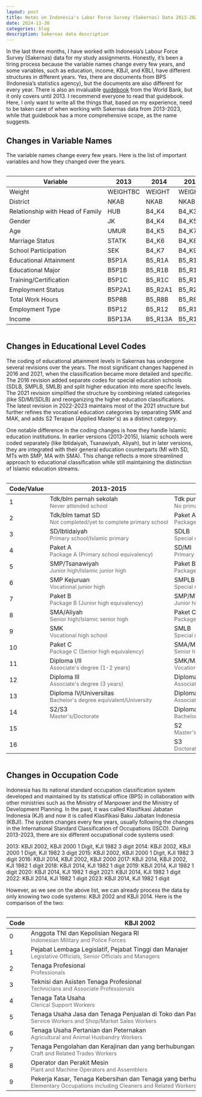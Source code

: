 ```yaml
---
layout: post
title: Notes on Indonesia's Labor Force Survey (Sakernas) Data 2013-2023
date: 2024-11-30
categories: blog
description: Sakernas data description
---
```



In the last three months, I have worked with Indonesia’s Labour Force Survey (Sakernas) data for my study assignments. Honestly, it’s been a tiring process because the variable names change every few years, and some variables, such as education, income, KBJI, and KBLI, have different structures in different years. Yes, there are documents from BPS (Indonesia’s statistics agency), but the documents are also different for every year. There is also an invaluable  <a href="https://datamenko.ekon.go.id/files/handbooks/A%20guide%20to%20working%20with%20Indonesian%20survey%20data%20-%20Sakernas.pdf">guidebook</a> from the World Bank, but it only covers until 2013. I recommend everyone to read that guidebook. Here, I only want to write all the things that, based on my experience, need to be taken care of when working with Sakernas data from 2013-2023, while that guidebook has a more comprehensive scope, as the name suggests.

## Changes in Variable Names
The variable names change every few years. Here is the list of important variables and how they changed over the years.

<style>
.table-wrapper {
  max-width: 100%;
  overflow-x: auto;
  -webkit-overflow-scrolling: touch;
}

.table-wrapper table {
  width: 100%;
  margin-bottom: 1rem;
  white-space: nowrap;
}
</style>

<div class="table-wrapper">
<table>
  <thead>
    <tr>
      <th>Variable</th>
      <th>2013</th>
      <th>2014</th>
      <th>2015</th>
      <th>2016</th>
      <th>2017</th>
      <th>2018</th>
      <th>2019</th>
      <th>2021</th>
      <th>2022</th>
      <th>2023</th>
    </tr>
  </thead>
  <tbody>
    <tr>
      <td>Weight</td>
      <td>WEIGHTBC</td>
      <td>WEIGHT</td>
      <td>WEIGHT</td>
      <td>WEIGHT</td>
      <td>WEIGHT</td>
      <td>WEIGHT</td>
      <td>FINAL_WEIG</td>
      <td>FINAL_WEIG</td>
      <td>WEIGHT</td>
      <td>WEIGHTR</td>
    </tr>
    <tr>
      <td>District</td>
      <td>NKAB</td>
      <td>NKAB</td>
      <td>NKAB</td>
      <td>NAMA_KAB</td>
      <td>NAMA_KAB</td>
      <td>NAMA_KAB</td>
      <td>NAMA_KAB</td>
      <td>KODE_KAB</td>
      <td>KODE_KAB</td>
      <td>KODE_KAB</td>
    </tr>
    <tr>
      <td>Relationship with Head of Family</td>
      <td>HUB</td>
      <td>B4_K4</td>
      <td>B4_K3</td>
      <td>B4_K3</td>
      <td>B4_K3</td>
      <td>B4_K3</td>
      <td>B4_K3</td>
      <td>K3</td>
      <td>K3</td>
      <td>K3</td>
    </tr>
    <tr>
      <td>Gender</td>
      <td>JK</td>
      <td>B4_K4</td>
      <td>B4_K5</td>
      <td>B4_K5</td>
      <td>B4_K5</td>
      <td>B4_K5</td>
      <td>B4_K6</td>
      <td>K4</td>
      <td>K4</td>
      <td>K4</td>
    </tr>
    <tr>
      <td>Age</td>
      <td>UMUR</td>
      <td>B4_K5</td>
      <td>B4_K7</td>
      <td>B4_K7</td>
      <td>B4_K7</td>
      <td>B4_K7</td>
      <td>B4_K8</td>
      <td>K6</td>
      <td>K6</td>
      <td>K9</td>
    </tr>
    <tr>
      <td>Marriage Status</td>
      <td>STATK</td>
      <td>B4_K6</td>
      <td>B4_K8</td>
      <td>B4_K8</td>
      <td>B4_K8</td>
      <td>B4_K9</td>
      <td>B4_K10</td>
      <td>R4</td>
      <td>R4</td>
      <td>R4</td>
    </tr>
    <tr>
      <td>School Participation</td>
      <td>SEK</td>
      <td>B4_K7</td>
      <td>B4_K9</td>
      <td>B4_K9</td>
      <td>B4_K9</td>
      <td>B4_K10</td>
      <td>B4_K9</td>
      <td>R5</td>
      <td>R5</td>
      <td>R5</td>
    </tr>
    <tr>
      <td>Educational Attainment</td>
      <td>B5P1A</td>
      <td>B5_R1A</td>
      <td>B5_R1A</td>
      <td>B5_R1A</td>
      <td>B5_R1A</td>
      <td>B5_R1A</td>
      <td>B5_R1A</td>
      <td>R6A</td>
      <td>R6A</td>
      <td>R6A</td>
    </tr>
    <tr>
      <td>Educational Major</td>
      <td>B5P1B</td>
      <td>B5_R1B</td>
      <td>B5_R1B</td>
      <td>B5_R1B</td>
      <td>B5_R1B</td>
      <td>B5_R1B</td>
      <td>B5_R1B</td>
      <td>R6B_KD</td>
      <td>R6B_KD</td>
      <td>R6B_KD</td>
    </tr>
    <tr>
      <td>Training/Certification</td>
      <td>B5P1C</td>
      <td>B5_R1C</td>
      <td>B5_R1C</td>
      <td>B5_R1C</td>
      <td>B5_R1D</td>
      <td>B5_R1D</td>
      <td>B5_R1D</td>
      <td>R6E</td>
      <td>R6E</td>
      <td>R6E</td>
    </tr>
    <tr>
      <td>Employment Status</td>
      <td>B5P2A1</td>
      <td>B5_R2A1</td>
      <td>B5_R2A1</td>
      <td>B5_R5A1</td>
      <td>B5_R5A1</td>
      <td>B5_R5A1</td>
      <td>B5_R5A1</td>
      <td>R9A</td>
      <td>R9A</td>
      <td>R13A</td>
    </tr>
    <tr>
      <td>Total Work Hours</td>
      <td>B5P8B</td>
      <td>B5_R8B</td>
      <td>B5_R8B</td>
      <td>B5_R23A</td>
      <td>B5_R23A</td>
      <td>B5_R23A</td>
      <td>B5_R23A</td>
      <td>R16A2</td>
      <td>R17B</td>
      <td>R18B</td>
    </tr>
    <tr>
      <td>Employment Type</td>
      <td>B5P12</td>
      <td>B5_R12</td>
      <td>B5_R12</td>
      <td>B5_R24A</td>
      <td>B5_R24A</td>
      <td>B5_R24A</td>
      <td>B5_R24A</td>
      <td>R12A</td>
      <td>R13A</td>
      <td>R13A</td>
    </tr>
    <tr>
      <td>Income</td>
      <td>B5P13A</td>
      <td>B5_R13A</td>
      <td>B5_R13A</td>
      <td>B5_R28C1</td>
      <td>B5_R28C1</td>
      <td>B5_R28C1</td>
      <td>B5_R28C1</td>
      <td>R14A_UANG</td>
      <td>R15A_UANG</td>
      <td>R15_UANG</td>
    </tr>
  </tbody>
</table>
</div>



## Changes in Educational Level Codes

The coding of educational attainment levels in Sakernas has undergone several revisions over the years. The most significant changes happened in 2016 and 2021, when the classification became more detailed and specific. The 2016 revision added separate codes for special education schools (SDLB, SMPLB, SMLB) and split higher education into more specific levels. The 2021 revision simplified the structure by combining related categories (like SD/MI/SDLB) and reorganizing the higher education classifications. The latest revision in 2022-2023 maintains most of the 2021 structure but further refines the vocational education categories by separating SMK and MAK, and adds S2 Terapan (Applied Master's) as a distinct category.

One notable difference in the coding changes is how they handle Islamic education institutions. In earlier versions (2013-2015), Islamic schools were coded separately (like Ibtidaiyah, Tsanawiyah, Aliyah), but in later versions, they are integrated with their general education counterparts (MI with SD, MTs with SMP, MA with SMA). This change reflects a more streamlined approach to educational classification while still maintaining the distinction of Islamic education streams.

<style>
.table-wrapper {
  max-width: 100%;
  overflow-x: auto;
  -webkit-overflow-scrolling: touch;
}

.table-wrapper table {
  width: 100%;
  margin-bottom: 1rem;
  white-space: nowrap;
}

.translation {
  font-size: 0.9em;
  color: #666;
  display: block;
}
</style>

<div class="table-wrapper">
<table>
  <thead>
    <tr>
      <th>Code/Value</th>
      <th>2013-2015</th>
      <th>2016-2020</th>
      <th>2021</th>
      <th>2022-2023</th>
    </tr>
  </thead>
  <tbody>
    <tr>
      <td>1</td>
      <td>Tdk/blm pernah sekolah<span class="translation">Never attended school</span></td>
      <td>Tdk punya ijazah SD<span class="translation">No primary school diploma</span></td>
      <td>Tidak/belum tamat SD<span class="translation">Not completed/yet to complete primary school</span></td>
      <td>Tidak/belum tamat SD<span class="translation">Not completed/yet to complete primary school</span></td>
    </tr>
    <tr>
      <td>2</td>
      <td>Tdk/blm tamat SD<span class="translation">Not completed/yet to complete primary school</span></td>
      <td>Paket A<span class="translation">Package A (Primary school equivalency)</span></td>
      <td>SD/MI/SDLB/Paket A<span class="translation">Primary school/Islamic primary/Special needs primary/Package A</span></td>
      <td>SD/MI/SDLB/Paket A<span class="translation">Primary school/Islamic primary/Special needs primary/Package A</span></td>
    </tr>
    <tr>
      <td>3</td>
      <td>SD/Ibtidaiyah<span class="translation">Primary school/Islamic primary</span></td>
      <td>SDLB<span class="translation">Special needs primary school</span></td>
      <td>SMP/MTs/SMPLB/Paket B<span class="translation">Junior high/Islamic junior high/Special needs junior high/Package B</span></td>
      <td>SMP/MTs/SMPLB/Paket B<span class="translation">Junior high/Islamic junior high/Special needs junior high/Package B</span></td>
    </tr>
    <tr>
      <td>4</td>
      <td>Paket A<span class="translation">Package A (Primary school equivalency)</span></td>
      <td>SD/MI<span class="translation">Primary school/Islamic primary</span></td>
      <td>SMA/MA/SMLB/Paket C<span class="translation">Senior high/Islamic senior high/Special needs senior high/Package C</span></td>
      <td>SMA/MA/SMLB/Paket C<span class="translation">Senior high/Islamic senior high/Special needs senior high/Package C</span></td>
    </tr>
    <tr>
      <td>5</td>
      <td>SMP/Tsanawiyah<span class="translation">Junior high/Islamic junior high</span></td>
      <td>Paket B<span class="translation">Package B (Junior high equivalency)</span></td>
      <td>SMK/MAK<span class="translation">Vocational high school/Islamic vocational high</span></td>
      <td>SMK<span class="translation">Vocational high school</span></td>
    </tr>
    <tr>
      <td>6</td>
      <td>SMP Kejuruan<span class="translation">Vocational junior high</span></td>
      <td>SMPLB<span class="translation">Special needs junior high</span></td>
      <td>Diploma I/II/III<span class="translation">Associate's degree (1-3 years)</span></td>
      <td>MAK<span class="translation">Islamic vocational high</span></td>
    </tr>
    <tr>
      <td>7</td>
      <td>Paket B<span class="translation">Package B (Junior high equivalency)</span></td>
      <td>SMP/MTs<span class="translation">Junior high/Islamic junior high</span></td>
      <td>Diploma IV<span class="translation">Bachelor's degree equivalent (4 years)</span></td>
      <td>Diploma I/II/III<span class="translation">Associate's degree (1-3 years)</span></td>
    </tr>
    <tr>
      <td>8</td>
      <td>SMA/Aliyah<span class="translation">Senior high/Islamic senior high</span></td>
      <td>Paket C<span class="translation">Package C (Senior high equivalency)</span></td>
      <td>S1/S2/S3<span class="translation">Bachelor's/Master's/Doctorate</span></td>
      <td>Diploma IV<span class="translation">Bachelor's degree equivalent (4 years)</span></td>
    </tr>
    <tr>
      <td>9</td>
      <td>SMK<span class="translation">Vocational high school</span></td>
      <td>SMLB<span class="translation">Special needs senior high</span></td>
      <td></td>
      <td>S1<span class="translation">Bachelor's degree</span></td>
    </tr>
    <tr>
      <td>10</td>
      <td>Paket C<span class="translation">Package C (Senior high equivalency)</span></td>
      <td>SMA/MA<span class="translation">Senior high/Islamic senior high</span></td>
      <td></td>
      <td>S2<span class="translation">Master's degree</span></td>
    </tr>
    <tr>
      <td>11</td>
      <td>Diploma I/II<span class="translation">Associate's degree (1-2 years)</span></td>
      <td>SMK/MAK<span class="translation">Vocational high/Islamic vocational high</span></td>
      <td></td>
      <td>S2 Terapan<span class="translation">Applied Master's degree</span></td>
    </tr>
    <tr>
      <td>12</td>
      <td>Diploma III<span class="translation">Associate's degree (3 years)</span></td>
      <td>Diploma I/II<span class="translation">Associate's degree (1-2 years)</span></td>
      <td></td>
      <td>S3<span class="translation">Doctorate</span></td>
    </tr>
    <tr>
      <td>13</td>
      <td>Diploma IV/Universitas<span class="translation">Bachelor's degree equivalent/University</span></td>
      <td>Diploma III<span class="translation">Associate's degree (3 years)</span></td>
      <td></td>
      <td></td>
    </tr>
    <tr>
      <td>14</td>
      <td>S2/S3<span class="translation">Master's/Doctorate</span></td>
      <td>Diploma IV/S1<span class="translation">Bachelor's degree equivalent/Bachelor's degree</span></td>
      <td></td>
      <td></td>
    </tr>
    <tr>
      <td>15</td>
      <td></td>
      <td>S2<span class="translation">Master's degree</span></td>
      <td></td>
      <td></td>
    </tr>
    <tr>
      <td>16</td>
      <td></td>
      <td>S3<span class="translation">Doctorate</span></td>
      <td></td>
      <td></td>
    </tr>
  </tbody>
</table>
</div>


## Changes in Occupation Code

Indonesia has its national standard occupation classification system developed and maintained by its statistical office (BPS) in collaboration with other ministries such as the Ministry of Manpower and the Ministry of Development Planning. In the past, it was called Klasifikasi Jabatan Indonesia (KJI) and now it is called Klasifikasi Baku Jabatan Indonesia (KBJI). The system changes every few years, usually following the changes in the International Standard Classification of Occupations (ISCO). During 2013-2023, there are six different occupational code systems used:

2013: KBJI 2002, KBJI 2000 1 Digit, KJI 1982 3 digit
2014: KBJI 2002, KBJI 2000 1 Digit, KJI 1982 3 digit
2015: KBJI 2002, KBJI 2000 1 Digit, KJI 1982 3 digit
2016: KBJI 2014, KBJI 2002, KBJI 2000
2017: KBJI 2014, KBJI 2002, KJI 1982 1 digit
2018: KBJI 2014, KJI 1982 1 digit
2019: KBJI 2014, KJI 1982 1 digit
2020: KBJI 2014, KJI 1982 1 digit
2021: KBJI 2014, KJI 1982 1 digit
2022: KBJI 2014, KJI 1982 1 digit
2023: KBJI 2014, KJI 1982 1 digit

However, as we see on the above list, we can already process the data by only knowing two code systems: KBJI 2002 and KBJI 2014. Here is the comparison of the two:

<style>
.table-wrapper {
 max-width: 100%;
 overflow-x: auto;
 -webkit-overflow-scrolling: touch;
}

.table-wrapper table {
 width: 100%;
 margin-bottom: 1rem;
 white-space: nowrap;
}

.translation {
 font-size: 0.9em;
 color: #666;
 display: block;
}
</style>

<div class="table-wrapper">
<table>
 <thead>
   <tr>
     <th>Code</th>
     <th>KBJI 2002</th>
     <th>KBJI 2014</th>
   </tr>
 </thead>
 <tbody>
   <tr>
     <td>0</td>
     <td>Anggota TNI dan Kepolisian Negara RI<span class="translation">Indonesian Military and Police Forces</span></td>
     <td>Tentara Nasional Indonesia (TNI) dan Kepolisian Negara RI<span class="translation">Indonesian National Armed Forces and Police Forces</span></td>
   </tr>
   <tr>
     <td>1</td>
     <td>Pejabat Lembaga Legislatif, Pejabat Tinggi dan Manajer<span class="translation">Legislative Officials, Senior Officials and Managers</span></td>
     <td>Manajer<span class="translation">Managers</span></td>
   </tr>
   <tr>
     <td>2</td>
     <td>Tenaga Profesional<span class="translation">Professionals</span></td>
     <td>Profesional<span class="translation">Professionals</span></td>
   </tr>
   <tr>
     <td>3</td>
     <td>Teknisi dan Asisten Tenaga Profesional<span class="translation">Technicians and Associate Professionals</span></td>
     <td>Teknisi dan Asisten Profesional<span class="translation">Technicians and Associate Professionals</span></td>
   </tr>
   <tr>
     <td>4</td>
     <td>Tenaga Tata Usaha<span class="translation">Clerical Support Workers</span></td>
     <td>Tenaga Tata Usaha<span class="translation">Clerical Support Workers</span></td>
   </tr>
   <tr>
     <td>5</td>
     <td>Tenaga Usaha Jasa dan Tenaga Penjualan di Toko dan Pasar<span class="translation">Service Workers and Shop/Market Sales Workers</span></td>
     <td>Tenaga Usaha Jasa dan Tenaga Penjualan<span class="translation">Service and Sales Workers</span></td>
   </tr>
   <tr>
     <td>6</td>
     <td>Tenaga Usaha Pertanian dan Peternakan<span class="translation">Agricultural and Animal Husbandry Workers</span></td>
     <td>Pekerja Terampil Pertanian, Kehutanan, dan Perikanan<span class="translation">Skilled Agricultural, Forestry and Fishery Workers</span></td>
   </tr>
   <tr>
     <td>7</td>
     <td>Tenaga Pengolahan dan Kerajinan dan yang berhubungan dengan itu<span class="translation">Craft and Related Trades Workers</span></td>
     <td>Pekerja Pengolahan, Kerajinan, dan yang berhubungan dengan itu<span class="translation">Craft and Related Trades Workers</span></td>
   </tr>
   <tr>
     <td>8</td>
     <td>Operator dan Perakit Mesin<span class="translation">Plant and Machine Operators and Assemblers</span></td>
     <td>Operator dan Perakit Mesin<span class="translation">Plant and Machine Operators and Assemblers</span></td>
   </tr>
   <tr>
     <td>9</td>
     <td>Pekerja Kasar, Tenaga Kebersihan dan Tenaga yang berhubungan dengan itu<span class="translation">Elementary Occupations including Cleaners and Related Workers</span></td>
     <td>Pekerja Kasar<span class="translation">Elementary Occupations</span></td>
   </tr>
 </tbody>
</table>
</div>
